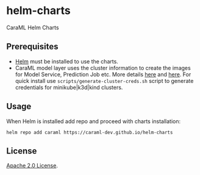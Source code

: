 # helm-charts

CaraML Helm Charts

## Prerequisites

* [Helm](https://helm.sh) must be installed to use the charts.
* CaraML model layer uses the cluster information to create the images for Model Service, Prediction Job etc. More details [here](charts/merlin/local_development.md#generate-cluster-credentials) and [here](charts/turing/local_development.md#generate-cluster-credentials). For quick install use `scripts/generate-cluster-creds.sh` script to generate credentials for minikube|k3d|kind clusters.

## Usage

When Helm is installed add repo and proceed with charts installation:

```console
helm repo add caraml https://caraml-dev.github.io/helm-charts
```

## License

<!-- Keep full URL links to repo files because this README syncs from main to gh-pages.  -->
[Apache 2.0 License](https://github.com/caraml-dev/helm-charts/blob/main/LICENSE).
